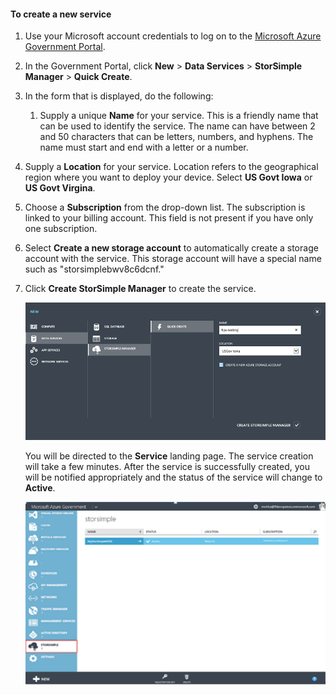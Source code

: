 <!--author=SharS last changed: 9/17/15-->


#### To create a new service
1. Use your Microsoft account credentials to log on to the [Microsoft Azure Government Portal](https://manage.windowsazure.us/).

2. In the Government Portal, click **New** > **Data Services** > **StorSimple Manager** > **Quick Create**.

3. In the form that is displayed, do the following:

   1. Supply a unique **Name** for your service. This is a friendly name that can be used to identify the service. The name can have between 2 and 50 characters that can be letters, numbers, and hyphens. The name must start and end with a letter or a number.
2. Supply a **Location** for your service. Location refers to the geographical region where you want to deploy your device. Select **US Govt Iowa** or **US Govt Virgina**.
3. Choose a **Subscription** from the drop-down list. The subscription is linked to your billing account. This field is not present if you have only one subscription.
4. Select **Create a new storage account** to automatically create a storage account with the service. This storage account will have a special name such as "storsimplebwv8c6dcnf."
5. Click **Create StorSimple Manager** to create the service.

    ![create a service](./media/storsimple-create-new-service-gov/HCS_CreateAService-gov-include.png)

   You will be directed to the **Service** landing page. The service creation will take a few minutes. After the service is successfully created, you will be notified appropriately and the status of the service will change to **Active**.

    ![service creation](./media/storsimple-create-new-service-gov/HCS_StorSimpleManagerServicePage-gov-include.png)



